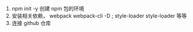 1. npm init -y 创建 npm 包的环境
2. 安装相关依赖， webpack webpack-cli -D ; style-loader style-loader 等等
3. 连接 github 仓库
